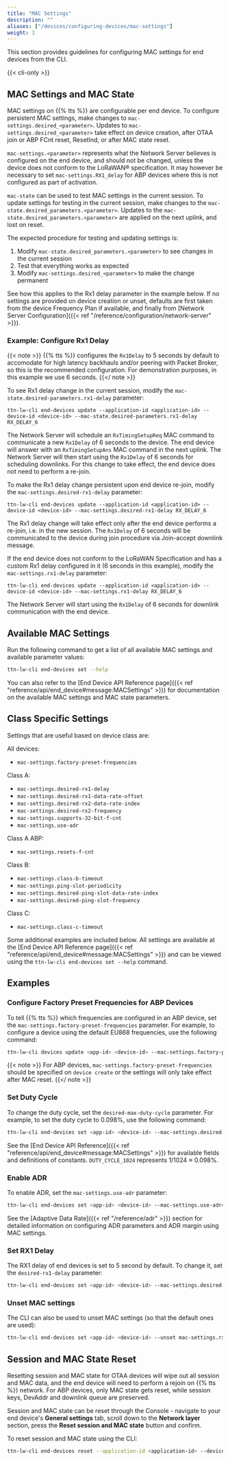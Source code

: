 ```yaml
---
title: "MAC Settings"
description: ""
aliases: ["/devices/configuring-devices/mac-settings"]
weight: 3
---
```


This section provides guidelines for configuring MAC settings for end devices from the CLI.

<!--more-->

{{< cli-only >}}

## MAC Settings and MAC State

MAC settings on {{% tts %}} are configurable per end device. To configure persistent MAC settings, make changes to `mac-settings.desired_<parameter>`. Updates to `mac-settings.desired_<parameter>` take effect on device creation, after OTAA join or ABP FCnt reset, ResetInd, or after MAC state reset.

`mac-settings.<parameter>` represents what the Network Server believes is configured on the end device, and should not be changed, unless the device does not conform to the LoRaWAN® specification. It may however be necessary to set `mac-settings.RX1_delay` for ABP devices where this is not configured as part of activation.

`mac-state` can be used to test MAC settings in the current session. To update settings for testing in the current session, make changes to the `mac-state.desired_parameters.<parameter>`. Updates to the `mac-state.desired_parameters.<parameter>` are applied on the next uplink, and lost on reset.

The expected procedure for testing and updating settings is:

1. Modify `mac-state.desired_parameters.<parameter>` to see changes in the current session
2. Test that everything works as expected
3. Modify `mac-settings.desired_<parameter>` to make the change permanent

See how this applies to the Rx1 delay parameter in the example below. If no settings are provided on device creation or unset, defaults are first taken from the device Frequency Plan if available, and finally from [Network Server Configuration]({{< ref "/reference/configuration/network-server" >}}).

### Example: Configure Rx1 Delay

{{< note >}} {{% tts %}} configures the `Rx1Delay` to 5 seconds by default to accomodate for high latency backhauls and/or peering with Packet Broker, so this is the recommended configuration. For demonstration purposes, in this example we use 6 seconds. {{</ note >}}

To see Rx1 delay change in the current session, modify the `mac-state.desired-parameters.rx1-delay` parameter:

```
ttn-lw-cli end-devices update --application-id <application-id> --device-id <device-id> --mac-state.desired-parameters.rx1-delay RX_DELAY_6
```

The Network Server will schedule an `RxTimingSetupReq` MAC command to communicate a new `Rx1Delay` of 6 seconds to the device. The end device will answer with an `RxTimingSetupAns` MAC command in the next uplink. The Network Server will then start using the `Rx1Delay` of 6 seconds for scheduling downlinks. For this change to take effect, the end device does not need to perform a re-join.

To make the Rx1 delay change persistent upon end device re-join, modify the `mac-settings.desired-rx1-delay` parameter:

```
ttn-lw-cli end-devices update --application-id <application-id> --device-id <device-id> --mac-settings.desired-rx1-delay RX_DELAY_6
```

The Rx1 delay change will take effect only after the end device performs a re-join, i.e. in the new session. The `Rx1Delay` of 6 seconds will be communicated to the device during join procedure via Join-accept downlink message.

If the end device does not conform to the LoRaWAN Specification and has a custom Rx1 delay configured in it (6 seconds in this example), modify the `mac-settings.rx1-delay` parameter:

```
ttn-lw-cli end-devices update --application-id <application-id> --device-id <device-id> --mac-settings.rx1-delay RX_DELAY_6
```

The Network Server will start using the `Rx1Delay` of 6 seconds for downlink communication with the end device.

## Available MAC Settings

Run the following command to get a list of all available MAC settings and available parameter values:

```bash
ttn-lw-cli end-devices set --help
```

You can also refer to the [End Device API Reference page]({{< ref "reference/api/end_device#message:MACSettings" >}}) for documentation on the available MAC settings and MAC state parameters.

## Class Specific Settings

Settings that are useful based on device class are:

All devices:

- `mac-settings.factory-preset-frequencies`

Class A:

- `mac-settings.desired-rx1-delay`
- `mac-settings.desired-rx1-data-rate-offset`
- `mac-settings.desired-rx2-data-rate-index`
- `mac-settings.desired-rx2-frequency`
- `mac-settings.supports-32-bit-f-cnt`
- `mac-settings.use-adr`

Class A ABP:

- `mac-settings.resets-f-cnt`

Class B:

- `mac-settings.class-b-timeout`
- `mac-settings.ping-slot-periodicity`
- `mac-settings.desired-ping-slot-data-rate-index`
- `mac-settings.desired-ping-slot-frequency`

Class C:

- `mac-settings.class-c-timeout`

Some additional examples are included below. All settings are available at the [End Device API Reference page]({{< ref "reference/api/end_device#message:MACSettings" >}}) and can be viewed using the `ttn-lw-cli end-devices set --help` command.

## Examples

### Configure Factory Preset Frequencies for ABP Devices

To tell {{% tts %}} which frequencies are configured in an ABP device, set the `mac-settings.factory-preset-frequencies` parameter. For example, to configure a device using the default EU868 frequencies, use the following command:

```bash
ttn-lw-cli devices update <app-id> <device-id> --mac-settings.factory-preset-frequencies 868100000,868300000,868500000,867100000,867300000,867500000,867700000,867900000
```

{{< note >}} For ABP devices, `mac-settings.factory-preset-frequencies` should be specified on `device create` or the settings will only take effect after MAC reset. {{</ note >}}

### Set Duty Cycle

To change the duty cycle, set the `desired-max-duty-cycle` parameter. For example, to set the duty cycle to 0.098%, use the following command:

```bash
ttn-lw-cli end-devices set <app-id> <device-id> --mac-settings.desired-max-duty-cycle DUTY_CYCLE_1024
```

See the [End Device API Reference]({{< ref "reference/api/end_device#message:MACSettings" >}}) for available fields and definitions of constants. `DUTY_CYCLE_1024` represents 1/1024 ≈ 0.098%.

### Enable ADR

To enable ADR, set the `mac-settings.use-adr` parameter:

```bash
ttn-lw-cli end-devices set <app-id> <device-id> --mac-settings.use-adr=true
```

See the [Adaptive Data Rate]({{< ref "/reference/adr" >}}) section for detailed information on configuring ADR parameters and ADR margin using MAC settings.

### Set RX1 Delay

The RX1 delay of end devices is set to 5 second by default. To change it, set the `desired-rx1-delay` parameter:

```bash
ttn-lw-cli end-devices set <app-id> <device-id> --mac-settings.desired-rx1-delay RX_DELAY_5
```

### Unset MAC settings

The CLI can also be used to unset MAC settings (so that the default ones are used):

```bash
ttn-lw-cli end-devices set <app-id> <device-id> --unset mac-settings.rx1-delay
```

## Session and MAC State Reset

Resetting session and MAC state for OTAA devices will wipe out all session and MAC data, and the end device will need to perform a rejoin on {{% tts %}} network. For ABP devices, only MAC state gets reset, while session keys, DevAddr and downlink queue are preserved.

Session and MAC state can be reset through the Console - navigate to your end device's **General settings** tab, scroll down to the **Network layer** section, press the **Reset session and MAC state** button and confirm.

To reset session and MAC state using the CLI:

```bash
ttn-lw-cli end-devices reset --application-id <application-id> --device-id <device-id>
```
